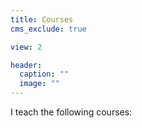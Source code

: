 ```yaml
---
title: Courses
cms_exclude: true

view: 2

header:
  caption: ""
  image: ""
---
```


I teach the following courses:

